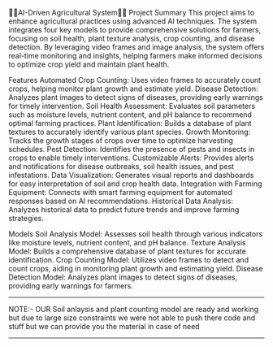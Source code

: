 🌳🌳AI-Driven Agricultural System🌳🌳
Project Summary
This project aims to enhance agricultural practices using advanced AI techniques. The system integrates four key models to provide comprehensive solutions for farmers, focusing on soil health, plant texture analysis, crop counting, and disease detection. By leveraging video frames and image analysis, the system offers real-time monitoring and insights, helping farmers make informed decisions to optimize crop yield and maintain plant health.

Features
Automated Crop Counting: Uses video frames to accurately count crops, helping monitor plant growth and estimate yield.
Disease Detection: Analyzes plant images to detect signs of diseases, providing early warnings for timely intervention.
Soil Health Assessment: Evaluates soil parameters such as moisture levels, nutrient content, and pH balance to recommend optimal farming practices.
Plant Identification: Builds a database of plant textures to accurately identify various plant species.
Growth Monitoring: Tracks the growth stages of crops over time to optimize harvesting schedules.
Pest Detection: Identifies the presence of pests and insects in crops to enable timely interventions.
Customizable Alerts: Provides alerts and notifications for disease outbreaks, soil health issues, and pest infestations.
Data Visualization: Generates visual reports and dashboards for easy interpretation of soil and crop health data.
Integration with Farming Equipment: Connects with smart farming equipment for automated responses based on AI recommendations.
Historical Data Analysis: Analyzes historical data to predict future trends and improve farming strategies.


Models
Soil Analysis Model: Assesses soil health through various indicators like moisture levels, nutrient content, and pH balance.
Texture Analysis Model: Builds a comprehensive database of plant textures for accurate identification.
Crop Counting Model: Utilizes video frames to detect and count crops, aiding in monitoring plant growth and estimating yield.
Disease Detection Model: Analyzes plant images to detect signs of diseases, providing early warnings for farmers.

**********************************************************************************************************************************************************************************************
  NOTE:- OUR Soil anlaysis and plant counting model are ready and working but due to large size constraints we were not able to push there code and stuff but we can provide you the material in 
  case of need
**********************************************************************************************************************************************************************************************  

